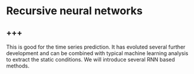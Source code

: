 # Recursive neural networks

+++
---

This is good for the time series prediction. It has evoluted several further development and can be combined with typical machine learning analysis to extract the static conditions. We will introduce several RNN based methods.